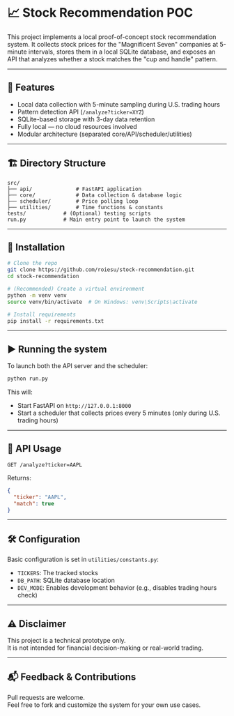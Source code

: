 # 📈 Stock Recommendation POC

This project implements a local proof-of-concept stock recommendation system. It collects stock prices for the "Magnificent Seven" companies at 5-minute intervals, stores them in a local SQLite database, and exposes an API that analyzes whether a stock matches the "cup and handle" pattern.

---

## 🚀 Features

- Local data collection with 5-minute sampling during U.S. trading hours
- Pattern detection API (`/analyze?ticker=XYZ`)
- SQLite-based storage with 3-day data retention
- Fully local — no cloud resources involved
- Modular architecture (separated core/API/scheduler/utilities)

---

## 🏗 Directory Structure

```
src/
├── api/              # FastAPI application
├── core/             # Data collection & database logic
├── scheduler/        # Price polling loop
├── utilities/        # Time functions & constants
tests/            # (Optional) testing scripts
run.py            # Main entry point to launch the system
```

---

## 🔧 Installation

```bash
# Clone the repo
git clone https://github.com/roiesu/stock-recommendation.git
cd stock-recommendation

# (Recommended) Create a virtual environment
python -m venv venv
source venv/bin/activate  # On Windows: venv\Scripts\activate

# Install requirements
pip install -r requirements.txt
```

---

## ▶️ Running the system

To launch both the API server and the scheduler:

```bash
python run.py
```

This will:
- Start FastAPI on `http://127.0.0.1:8000`
- Start a scheduler that collects prices every 5 minutes (only during U.S. trading hours)

---

## 📡 API Usage

```http
GET /analyze?ticker=AAPL
```

Returns:

```json
{
  "ticker": "AAPL",
  "match": true
}
```

---

## 🛠 Configuration

Basic configuration is set in `utilities/constants.py`:

- `TICKERS`: The tracked stocks
- `DB_PATH`: SQLite database location
- `DEV_MODE`: Enables development behavior (e.g., disables trading hours check)

---

## ⚠️ Disclaimer

This project is a technical prototype only.  
It is not intended for financial decision-making or real-world trading.

---

## 📬 Feedback & Contributions

Pull requests are welcome.  
Feel free to fork and customize the system for your own use cases.
